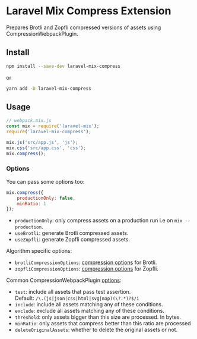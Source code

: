 # Laravel Mix Compress Extension

Prepares Brotli and Zopfli compressed versions of assets using CompressionWebpackPlugin.


## Install

```sh
npm install --save-dev laravel-mix-compress
```

or

```sh
yarn add -D laravel-mix-compress
```

## Usage

```js
// webpack.mix.js
const mix = require('laravel-mix');
require('laravel-mix-compress');

mix.js('src/app.js', 'js');
mix.css('src/app.css', 'css');
mix.compress();
```

### Options

You can pass some options too:
```js
mix.compress({
    productionOnly: false,
    minRatio: 1
});
```

- `productionOnly`: only compress assets on a production run i.e 
  on `mix --production`.
- `useBrotli`: generate Brotli compressed assets.
- `useZopfli`: generate Zopfli compressed assets.

Algorithm specific options:
- `brotliCompressionOptions`: [compression options](https://nodejs.org/api/zlib.html#zlib_class_brotlioptions)
  for Brotli.
- `zopfliCompressionOptions`: [compression options](https://github.com/gfx/universal-zopfli-js#options) 
  for Zopfli.

Common CompressionWebpackPlugin [options](https://webpack.js.org/plugins/compression-webpack-plugin/):

- `test`: include all assets that pass test assertion.\
  Default: `/\.(js|json|css|html|svg|map)(\?.*)?$/i`
- `include`: include all assets matching any of these conditions.
- `exclude`: exclude all assets matching any of these conditions.
- `threshold`: only assets bigger than this size are processed. In bytes.
- `minRatio`: only assets that compress better than this ratio are processed
- `deleteOriginalAssets`: whether to delete the original assets or not.